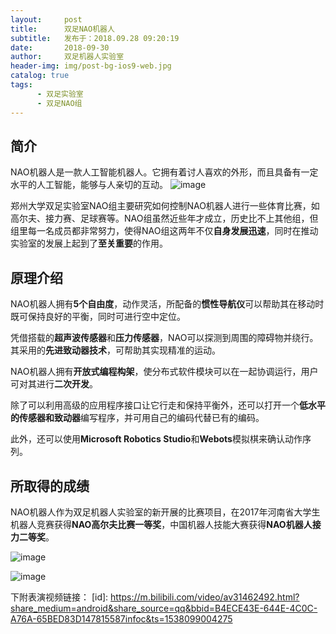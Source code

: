 ```yaml
---
layout:     post
title:      双足NAO机器人
subtitle:   发布于：2018.09.28 09:20:19      
date:       2018-09-30
author:     双足机器人实验室
header-img: img/post-bg-ios9-web.jpg
catalog: true
tags:
      - 双足实验室    
      - 双足NAO组
---
```


## 简介

NAO机器人是一款人工智能机器人。它拥有着讨人喜欢的外形，而且具备有一定水平的人工智能，能够与人亲切的互动。
![image](http://m.qpic.cn/psb?/V11YFst129MqkQ/27KnuqMCkRk.huZrHv8Fly5xTRPbMODCOMCQmLA8vBI!/b/dDUBAAAAAAAA&amp;bo=TwIsAgAAAAARF0M!&amp;rf=viewer_4)


郑州大学双足实验室NAO组主要研究如何控制NAO机器人进行一些体育比赛，如高尔夫、接力赛、足球赛等。NAO组虽然近些年才成立，历史比不上其他组，但组里每一名成员都非常努力，使得NAO组这两年不仅**自身发展迅速**，同时在推动实验室的发展上起到了**至关重要**的作用。

## 原理介绍

NAO机器人拥有**5个自由度**，动作灵活，所配备的**惯性导航仪**可以帮助其在移动时既可保持良好的平衡，同时可进行空中定位。

凭借搭载的**超声波传感器**和**压力传感器**，NAO可以探测到周围的障碍物并绕行。其采用的**先进致动器技术**，可帮助其实现精准的运动。

NAO机器人拥有**开放式编程构架**，使分布式软件模块可以在一起协调运行，用户可对其进行**二次开发**。

除了可以利用高级的应用程序接口让它行走和保持平衡外，还可以打开一个**低水平的传感器和致动器**编写程序，并可用自己的编码代替已有的编码。

此外，还可以使用**Microsoft Robotics Studio**和**Webots**模拟棋来确认动作序列。


## 所取得的成绩


NAO机器人作为双足机器人实验室的新开展的比赛项目，在2017年河南省大学生机器人竞赛获得**NAO高尔夫比赛一等奖**，中国机器人技能大赛获得**NAO机器人接力二等奖**。

![image](http://m.qpic.cn/psb?/V11YFst129MqkQ/xgHKC9g64XrK0Km4eFVFT2ng6ERNbgX9OFdsQDwekjE!/b/dDQBAAAAAAAA&amp;bo=TgI7AQAAAAARF1Y!&amp;rf=viewer_4)

![image](http://m.qpic.cn/psb?/V11YFst129MqkQ/MuW4lHfJAAOfhDG9XsJhvIwqEyYeCLXIT8hLfitiv9E!/b/dDEBAAAAAAAA&amp;bo=fQc4BAAAAAARF2Y!&amp;rf=viewer_4)

下附表演视频链接：
[id]: https://m.bilibili.com/video/av31462492.html?share_medium=android&share_source=qq&bbid=B4ECE43E-644E-4C0C-A76A-65BED83D147815587infoc&ts=1538099004275

